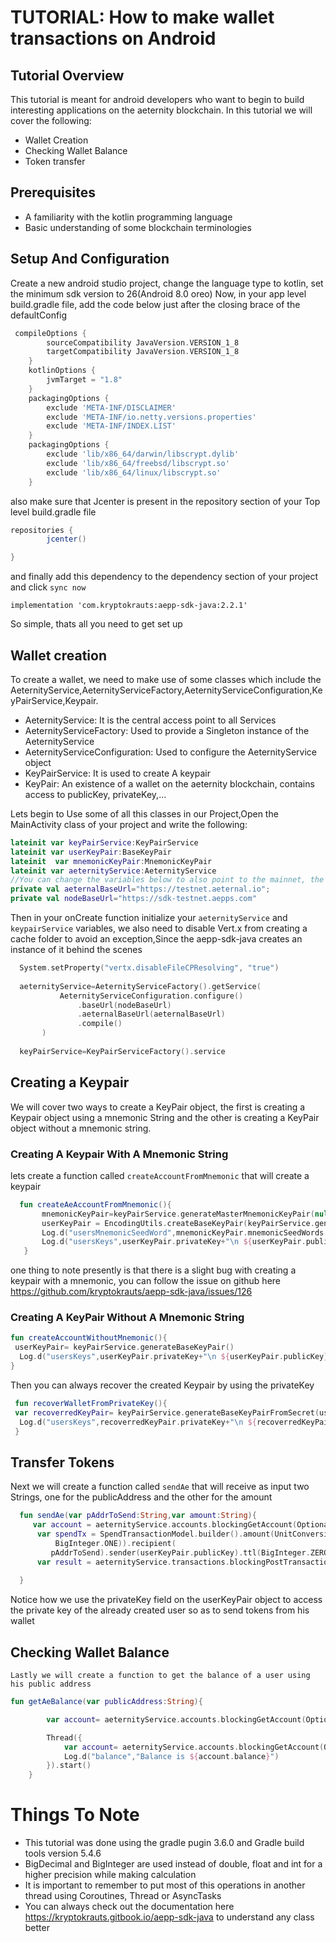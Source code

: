 # TUTORIAL: How to make wallet transactions on Android

## Tutorial Overview
This tutorial is meant for android developers who want to begin to build interesting applications on the aeternity blockchain.
In this tutorial we will cover the following:
- Wallet Creation
- Checking Wallet Balance
- Token transfer

## Prerequisites
- A familiarity with the kotlin programming language
- Basic understanding of some blockchain terminologies

## Setup And Configuration
Create a new android studio project, change the language type to kotlin, set the minimum sdk version to 26(Android 8.0 oreo)
Now, in your app level build.gradle file, add the code below just after the closing brace of the defaultConfig

```gradle
 compileOptions {
        sourceCompatibility JavaVersion.VERSION_1_8
        targetCompatibility JavaVersion.VERSION_1_8
    }
    kotlinOptions {
        jvmTarget = "1.8"
    }
    packagingOptions {
        exclude 'META-INF/DISCLAIMER'
        exclude 'META-INF/io.netty.versions.properties'
        exclude 'META-INF/INDEX.LIST'
    }
    packagingOptions {
        exclude 'lib/x86_64/darwin/libscrypt.dylib'
        exclude 'lib/x86_64/freebsd/libscrypt.so'
        exclude 'lib/x86_64/linux/libscrypt.so'
    }
```
also make sure that Jcenter is present in the repository section of your Top level build.gradle file
```gradle
repositories {
        jcenter()

}
```

and finally add this dependency to the dependency section of your project and click ``sync now``
 
   ``` implementation 'com.kryptokrauts:aepp-sdk-java:2.2.1'  ```
   
   
 So simple, thats all you need to get set up
    
    
 ## Wallet creation
 To create a wallet, we need to make use of some classes which include the AeternityService,AeternityServiceFactory,AeternityServiceConfiguration,KeyPairService,Keypair.
  - AeternityService: It is the central access point to all Services
  - AeternityServiceFactory: Used to provide a Singleton instance of the AeternityService
  - AeternityServiceConfiguration: Used to configure the AeternityService object
  - KeyPairService: It is used to create A keypair
  - KeyPair: An existence of a wallet on the aeternity blockchain, contains access to publicKey, privateKey,...
    
  Lets begin to Use some of all this classes in our Project,Open the MainActivity class of your project and write the following:
  ```kotlin
lateinit var keyPairService:KeyPairService
lateinit var userKeyPair:BaseKeyPair
lateinit  var mnemonicKeyPair:MnemonicKeyPair
lateinit var aeternityService:AeternityService
//You can change the variables below to also point to the mainnet, the testnet is enough for this example
private val aeternalBaseUrl="https://testnet.aeternal.io";
private val nodeBaseUrl="https://sdk-testnet.aepps.com"
  ```
 Then in your onCreate function  initialize your ``aeternityService`` and ``keypairService``  variables, we also need to disable Vert.x
 from  creating a cache folder to avoid an exception,Since the aepp-sdk-java creates an instance of it behind the scenes
 
 ```kotlin
   System.setProperty("vertx.disableFileCPResolving", "true")
   
   aeternityService=AeternityServiceFactory().getService(
            AeternityServiceConfiguration.configure()
                .baseUrl(nodeBaseUrl)
                .aeternalBaseUrl(aeternalBaseUrl)
                .compile()
        )
        
   keyPairService=KeyPairServiceFactory().service    
 ```
 ## Creating a Keypair
 We will cover two ways to create a KeyPair object, the first is creating a Keypair object using a mnemonic String and the other is creating a  KeyPair object without a mnemonic string.
### Creating A Keypair With A Mnemonic String
 lets create a function called ``createAccountFromMnemonic`` that will create a keypair
 ```kotlin
   fun createAeAccountFromMnemonic(){
        mnemonicKeyPair=keyPairService.generateMasterMnemonicKeyPair(null)
        userKeyPair = EncodingUtils.createBaseKeyPair(keyPairService.generateDerivedKey(mnemonicKeyPair, true))
        Log.d("usersMnemonicSeedWord",mnemonicKeyPair.mnemonicSeedWords.joinToString{it+" "})
        Log.d("usersKeys",userKeyPair.privateKey+"\n ${userKeyPair.publicKey}")
    }
 ```
 one thing to note presently is that there is a slight bug with creating a keypair with a mnemonic, you can follow the issue on github here https://github.com/kryptokrauts/aepp-sdk-java/issues/126
 ### Creating A KeyPair Without A Mnemonic String
 ```kotlin
 fun createAccountWithoutMnemonic(){
  userKeyPair= keyPairService.generateBaseKeyPair()
   Log.d("usersKeys",userKeyPair.privateKey+"\n ${userKeyPair.publicKey}")
 }
 ```
 Then you can always recover the created Keypair by using the privateKey
 ```kotlin
  fun recoverWalletFromPrivateKey(){
  var recoverredKeyPair= keyPairService.generateBaseKeyPairFromSecret(userKeyPair.privateKey);
   Log.d("usersKeys",recoverredKeyPair.privateKey+"\n ${recoverredKeyPair.publicKey}")
  }
 ```
 
 
 
 ## Transfer Tokens
  Next we will create a function called ``sendAe`` that will receive as input two Strings, one for the publicAddress and the other for
  the amount
  ```kotlin
    fun sendAe(var pAddrToSend:String,var amount:String){
       var account = aeternityService.accounts.blockingGetAccount(Optional.of(pAddrToSend))
        var spendTx = SpendTransactionModel.builder().amount(UnitConversionUtil.toAettos(amount, UnitConversionUtil.Unit.AE).toBigInteger()).nonce(account.nonce.add(
            BigInteger.ONE)).recipient(
           pAddrToSend).sender(userKeyPair.publicKey).ttl(BigInteger.ZERO).build()
        var result = aeternityService.transactions.blockingPostTransaction(spendTx, userKeyPair.privateKey)
    
    }
  ```
  Notice how we use the privateKey field on the userKeyPair object to access the private key of the already created user so as to
send tokens from his wallet  
  
  ## Checking Wallet Balance
    Lastly we will create a function to get the balance of a user using his public address
    
```kotlin   
fun getAeBalance(var publicAddress:String){

        var account= aeternityService.accounts.blockingGetAccount(Optional.of(publicAddress))

        Thread({
            var account= aeternityService.accounts.blockingGetAccount(Optional.of(userKeyPair.publicKey));
            Log.d("balance","Balance is ${account.balance}")
        }).start()
    }
```
 # Things To Note
  - This tutorial was done using the gradle pugin 3.6.0 and Gradle build tools version 5.4.6
  - BigDecimal and BigInteger are used instead of  double, float and int for a higher precision while making calculation
  - It is important to remember to put most of this operations in another thread using Coroutines, Thread or AsyncTasks
  - You can always check out the documentation here https://kryptokrauts.gitbook.io/aepp-sdk-java
    to understand any class better
    
 
   
